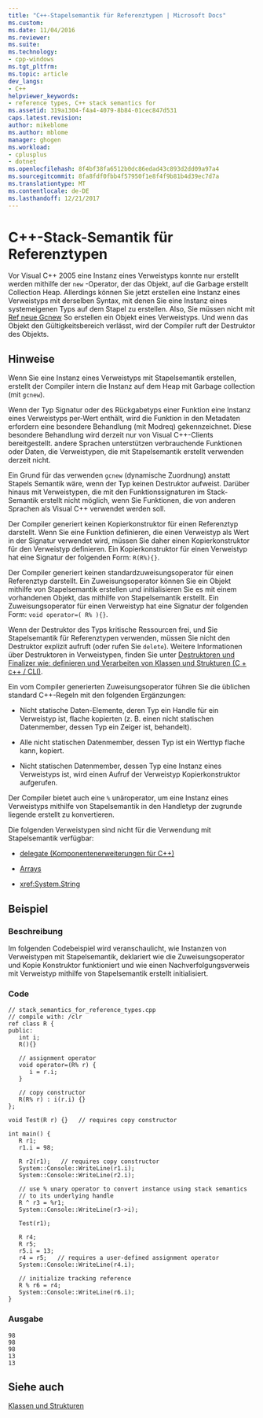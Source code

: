 ```yaml
---
title: "C++-Stapelsemantik für Referenztypen | Microsoft Docs"
ms.custom: 
ms.date: 11/04/2016
ms.reviewer: 
ms.suite: 
ms.technology:
- cpp-windows
ms.tgt_pltfrm: 
ms.topic: article
dev_langs:
- C++
helpviewer_keywords:
- reference types, C++ stack semantics for
ms.assetid: 319a1304-f4a4-4079-8b84-01cec847d531
caps.latest.revision: 
author: mikeblome
ms.author: mblome
manager: ghogen
ms.workload:
- cplusplus
- dotnet
ms.openlocfilehash: 8f4bf38fa6512b0dc86edad43c893d2dd09a97a4
ms.sourcegitcommit: 8fa8fdf0fbb4f57950f1e8f4f9b81b4d39ec7d7a
ms.translationtype: MT
ms.contentlocale: de-DE
ms.lasthandoff: 12/21/2017
---
```

# <a name="c-stack-semantics-for-reference-types"></a>C++-Stack-Semantik für Referenztypen
Vor Visual C++ 2005 eine Instanz eines Verweistyps konnte nur erstellt werden mithilfe der `new` -Operator, der das Objekt, auf die Garbage erstellt Collection Heap. Allerdings können Sie jetzt erstellen eine Instanz eines Verweistyps mit derselben Syntax, mit denen Sie eine Instanz eines systemeigenen Typs auf dem Stapel zu erstellen. Also, Sie müssen nicht mit [Ref neue Gcnew](../windows/ref-new-gcnew-cpp-component-extensions.md) So erstellen ein Objekt eines Verweistyps. Und wenn das Objekt den Gültigkeitsbereich verlässt, wird der Compiler ruft der Destruktor des Objekts.  
  
## <a name="remarks"></a>Hinweise  
 Wenn Sie eine Instanz eines Verweistyps mit Stapelsemantik erstellen, erstellt der Compiler intern die Instanz auf dem Heap mit Garbage collection (mit `gcnew`).  
  
 Wenn der Typ Signatur oder des Rückgabetyps einer Funktion eine Instanz eines Verweistyps per-Wert enthält, wird die Funktion in den Metadaten erfordern eine besondere Behandlung (mit Modreq) gekennzeichnet. Diese besondere Behandlung wird derzeit nur von Visual C++-Clients bereitgestellt. andere Sprachen unterstützen verbrauchende Funktionen oder Daten, die Verweistypen, die mit Stapelsemantik erstellt verwenden derzeit nicht.  
  
 Ein Grund für das verwenden `gcnew` (dynamische Zuordnung) anstatt Stapels Semantik wäre, wenn der Typ keinen Destruktor aufweist. Darüber hinaus mit Verweistypen, die mit den Funktionssignaturen im Stack-Semantik erstellt nicht möglich, wenn Sie Funktionen, die von anderen Sprachen als Visual C++ verwendet werden soll.  
  
 Der Compiler generiert keinen Kopierkonstruktor für einen Referenztyp darstellt. Wenn Sie eine Funktion definieren, die einen Verweistyp als Wert in der Signatur verwendet wird, müssen Sie daher einen Kopierkonstruktor für den Verweistyp definieren. Ein Kopierkonstruktor für einen Verweistyp hat eine Signatur der folgenden Form: `R(R%){}`.  
  
 Der Compiler generiert keinen standardzuweisungsoperator für einen Referenztyp darstellt. Ein Zuweisungsoperator können Sie ein Objekt mithilfe von Stapelsemantik erstellen und initialisieren Sie es mit einem vorhandenen Objekt, das mithilfe von Stapelsemantik erstellt. Ein Zuweisungsoperator für einen Verweistyp hat eine Signatur der folgenden Form: `void operator=( R% ){}`.  
  
 Wenn der Destruktor des Typs kritische Ressourcen frei, und Sie Stapelsemantik für Referenztypen verwenden, müssen Sie nicht den Destruktor explizit aufruft (oder rufen Sie `delete`). Weitere Informationen über Destruktoren in Verweistypen, finden Sie unter [Destruktoren und Finalizer wie: definieren und Verarbeiten von Klassen und Strukturen (C + c++ / CLI)](../dotnet/how-to-define-and-consume-classes-and-structs-cpp-cli.md#BKMK_Destructors_and_finalizers).  
  
 Ein vom Compiler generierten Zuweisungsoperator führen Sie die üblichen standard C++-Regeln mit den folgenden Ergänzungen:  
  
-   Nicht statische Daten-Elemente, deren Typ ein Handle für ein Verweistyp ist, flache kopierten (z. B. einen nicht statischen Datenmember, dessen Typ ein Zeiger ist, behandelt).  
  
-   Alle nicht statischen Datenmember, dessen Typ ist ein Werttyp flache kann, kopiert.  
  
-   Nicht statischen Datenmember, dessen Typ eine Instanz eines Verweistyps ist, wird einen Aufruf der Verweistyp Kopierkonstruktor aufgerufen.  
  
 Der Compiler bietet auch eine `%` unäroperator, um eine Instanz eines Verweistyps mithilfe von Stapelsemantik in den Handletyp der zugrunde liegende erstellt zu konvertieren.  
  
 Die folgenden Verweistypen sind nicht für die Verwendung mit Stapelsemantik verfügbar:  
  
-   [delegate (Komponentenerweiterungen für C++)](../windows/delegate-cpp-component-extensions.md)  
  
-   [Arrays](../windows/arrays-cpp-component-extensions.md)  
  
-   <xref:System.String>  
  
## <a name="example"></a>Beispiel  
  
### <a name="description"></a>Beschreibung  
 Im folgenden Codebeispiel wird veranschaulicht, wie Instanzen von Verweistypen mit Stapelsemantik, deklariert wie die Zuweisungsoperator und Kopie Konstruktor funktioniert und wie einen Nachverfolgungsverweis mit Verweistyp mithilfe von Stapelsemantik erstellt initialisiert.  
  
### <a name="code"></a>Code  
  
```  
// stack_semantics_for_reference_types.cpp  
// compile with: /clr  
ref class R {  
public:  
   int i;  
   R(){}  
  
   // assignment operator  
   void operator=(R% r) {  
      i = r.i;  
   }  
  
   // copy constructor  
   R(R% r) : i(r.i) {}  
};  
  
void Test(R r) {}   // requires copy constructor  
  
int main() {  
   R r1;  
   r1.i = 98;  
  
   R r2(r1);   // requires copy constructor  
   System::Console::WriteLine(r1.i);  
   System::Console::WriteLine(r2.i);  
  
   // use % unary operator to convert instance using stack semantics  
   // to its underlying handle  
   R ^ r3 = %r1;  
   System::Console::WriteLine(r3->i);  
  
   Test(r1);  
  
   R r4;  
   R r5;  
   r5.i = 13;  
   r4 = r5;   // requires a user-defined assignment operator  
   System::Console::WriteLine(r4.i);  
  
   // initialize tracking reference  
   R % r6 = r4;  
   System::Console::WriteLine(r6.i);  
}  
```  
  
### <a name="output"></a>Ausgabe  
  
```  
98  
98  
98  
13  
13  
```  
  
## <a name="see-also"></a>Siehe auch  
 [Klassen und Strukturen](../windows/classes-and-structs-cpp-component-extensions.md)